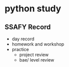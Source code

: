 # python study

## SSAFY Record

* day record
* homework and workshop 
* practice 
  * project review
  * bae/<joon> level review 